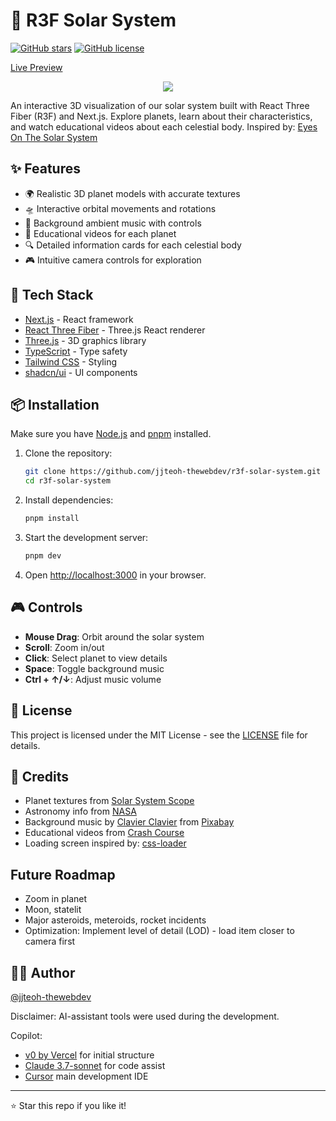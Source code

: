 # 🌌 R3F Solar System

[![GitHub stars](https://img.shields.io/github/stars/jjteoh-thewebdev/r3f-solar-system?style=social)](https://github.com/jjteoh-thewebdev/r3f-solar-system/stargazers)
[![GitHub license](https://img.shields.io/github/license/jjteoh-thewebdev/r3f-solar-system)](https://github.com/jjteoh-thewebdev/r3f-solar-system/blob/main/LICENSE)

[Live Preview](https://r3f-solar-system-three.vercel.app/)
<div align="center">
    <img src="preview.gif" />
</div>



An interactive 3D visualization of our solar system built with React Three Fiber (R3F) and Next.js. Explore planets, learn about their characteristics, and watch educational videos about each celestial body. Inspired by: [Eyes On The Solar System](https://eyes.nasa.gov/apps/solar-system/)


## ✨ Features

- 🌍 Realistic 3D planet models with accurate textures
- 🛸 Interactive orbital movements and rotations
- 🎵 Background ambient music with controls
- 🎥 Educational videos for each planet
- 🔍 Detailed information cards for each celestial body
- 🎮 Intuitive camera controls for exploration

## 🚀 Tech Stack

- [Next.js](https://nextjs.org/) - React framework
- [React Three Fiber](https://docs.pmnd.rs/react-three-fiber) - Three.js React renderer
- [Three.js](https://threejs.org/) - 3D graphics library
- [TypeScript](https://www.typescriptlang.org/) - Type safety
- [Tailwind CSS](https://tailwindcss.com/) - Styling
- [shadcn/ui](https://ui.shadcn.com/) - UI components

## 📦 Installation

Make sure you have [Node.js](https://nodejs.org/) and [pnpm](https://pnpm.io/) installed.

1. Clone the repository:
   ```bash
   git clone https://github.com/jjteoh-thewebdev/r3f-solar-system.git
   cd r3f-solar-system
   ```

2. Install dependencies:
   ```bash
   pnpm install
   ```

3. Start the development server:
   ```bash
   pnpm dev
   ```

4. Open [http://localhost:3000](http://localhost:3000) in your browser.

## 🎮 Controls

- **Mouse Drag**: Orbit around the solar system
- **Scroll**: Zoom in/out
- **Click**: Select planet to view details
- **Space**: Toggle background music
- **Ctrl + ↑/↓**: Adjust music volume

## 📝 License

This project is licensed under the MIT License - see the [LICENSE](LICENSE) file for details.

## 🙏 Credits

- Planet textures from [Solar System Scope](https://www.solarsystemscope.com/textures/)
- Astronomy info from [NASA](https://science.nasa.gov/solar-system/planets/)
- Background music by [Clavier Clavier](https://pixabay.com/users/clavier-music-16027823/) from [Pixabay](https://pixabay.com/)
- Educational videos from [Crash Course](https://thecrashcourse.com/)
- Loading screen inspired by: [css-loader](https://github.com/vineethtrv/css-loader)


## Future Roadmap
- Zoom in planet
- Moon, statelit
- Major asteroids, meteroids, rocket incidents
- Optimization: Implement level of detail (LOD) - load item closer to camera first


## 👨‍💻 Author

[@jjteoh-thewebdev](https://github.com/jjteoh-thewebdev)

Disclaimer: AI-assistant tools were used during the development.

Copilot: 
- [v0 by Vercel](https://v0.dev/) for initial structure
- [Claude 3.7-sonnet](https://claude.ai/) for code assist
- [Cursor](https://www.cursor.com/) main development IDE

---

⭐️ Star this repo if you like it!

